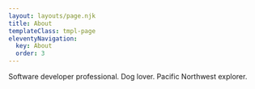 ```yaml
---
layout: layouts/page.njk
title: About
templateClass: tmpl-page
eleventyNavigation:
  key: About
  order: 3
---
```


Software developer professional. Dog lover. Pacific Northwest explorer.
